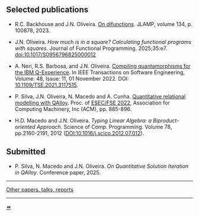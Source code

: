 ## Selected publications

* R.C. Backhouse and J.N. Oliveira. [On difunctions](https://www.sciencedirect.com/science/article/pii/S2352220823000329). JLAMP, volume 134, p. 100878, 2023.

* J.N. Oliveira. *How much is in a square? Calculating functional programs with squares*. Journal of Functional Programming. 2025;35:e7. [doi:10.1017/S0956796825000012](https://www.cambridge.org/core/journals/journal-of-functional-programming/article/how-much-is-in-a-square-calculating-functional-programs-with-squares/F48258008F47DC9F53AA2E61B4E511A7)

* A. Neri, R.S. Barbosa, and J.N. Oliveira. [Compiling quantamorphisms for the IBM Q-Experience](https://ieeexplore.ieee.org/document/9557827). In IEEE Transactions on Software Engineering, Volume: 48, Issue: 11, 01 November 2022. DOI: [10.1109/TSE.2021.3117515](https://ieeexplore.ieee.org/document/9557827).

* P. Silva, J.N. Oliveira, N. Macedo and A. Cunha. [Quantitative relational modelling with QAlloy](https://2022.esec-fse.org/track/fse-2022-research-papers#event-overview). Proc. of [ESEC/FSE 2022](https://2022.esec-fse.org/), Association for Computing Machinery, Inc (ACM), pp. 885-896.
<!--  A [Singapore](https://nus.edu.sg/oam/virtual-tour/utown/), Mon 14 - Fri 18 November 2022. -->

* H.D. Macedo and J.N. Oliveira. <em>Typing Linear Algebra: a Biproduct-oriented Approach</em>. Science of Comp. Programming. Volume 78, pp.2160-2191, 2012 ([DOI:10.1016/j.scico.2012.07.012](http://dx.doi.org/10.1016/j.scico.2012.07.012)).


## Submitted

* P. Silva, N. Macedo and J.N. Oliveira. *On Quantitative Solution Iteration in QAlloy*. Conference paper, 2025. 

---

[Other papers, talks, reports](./publications.md)

---

[⏪](https://www.di.uminho.pt/~jno/sitedi/nm_88.html)

